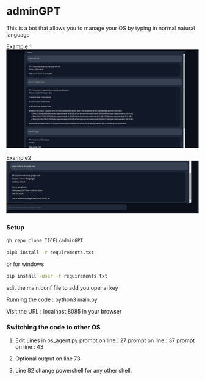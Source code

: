 # adminGPT
 This is a bot that allows you to manage your OS by typing in normal natural language

Example 1
![alt text](examples/example1.png)

Example2
![alt text](examples/example2.png)


### Setup
```bash
gh repo clone IICEL/adminGPT
```
```bash
pip3 install -r requirements.txt
```
or for windows
```bash
pip install -user -r requirements.txt
```
edit the main.conf file to add you openai key


Running the code :
python3 main.py

Visit the URL : localhost:8085 in your browser

### Switching the code to other OS
1. Edit Lines in os_agent.py
prompt on line : 27
prompt on line : 37
prompt on line : 43

2. Optional output on line 73

3. Line 82 change powershell for any other shell.
